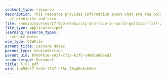 ```yaml
---
content_type: resource
description: This resource provides information about what are the political dimensions
  of ethnicity and race.
file: /media/courses/17-523-ethnicity-and-race-in-world-politics-fall-2005/1a456d179cb313b7c55c78e40e8cb9bd_l_07.pdf
file_type: application/pdf
learning_resource_types:
- Lecture Notes
ocw_type: OCWFile
parent_title: Lecture Notes
parent_type: CourseSection
parent_uid: 8780f61e-e01f-cf22-61f5-c4981a66ead1
resourcetype: Document
title: l_07.pdf
uid: 1a456d17-9cb3-13b7-c55c-78e40e8cb9bd
---
```

